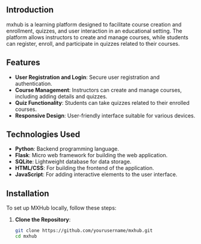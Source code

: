 ## Introduction

mxhub is a learning platform designed to facilitate course creation and enrollment, quizzes, and user interaction in an educational setting. The platform allows instructors to create and manage courses, while students can register, enroll, and participate in quizzes related to their courses. 

## Features

- **User Registration and Login**: Secure user registration and authentication.
- **Course Management**: Instructors can create and manage courses, including adding details and quizzes.
- **Quiz Functionality**: Students can take quizzes related to their enrolled courses.
- **Responsive Design**: User-friendly interface suitable for various devices.

## Technologies Used

- **Python**: Backend programming language.
- **Flask**: Micro web framework for building the web application.
- **SQLite**: Lightweight database for data storage.
- **HTML/CSS**: For building the frontend of the application.
- **JavaScript**: For adding interactive elements to the user interface.

## Installation

To set up MXHub locally, follow these steps:

1. **Clone the Repository**:
   ```bash
   git clone https://github.com/yourusername/mxhub.git
   cd mxhub

